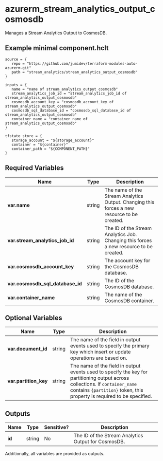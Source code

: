 # azurerm_stream_analytics_output_cosmosdb

Manages a Stream Analytics Output to CosmosDB.

## Example minimal component.hclt

```hcl
source = {
   repo = "https://github.com/jumidev/terraform-modules-auto-azurerm.git" 
   path = "stream_analytics/stream_analytics_output_cosmosdb" 
}

inputs = {
   name = "name of stream_analytics_output_cosmosdb" 
   stream_analytics_job_id = "stream_analytics_job_id of stream_analytics_output_cosmosdb" 
   cosmosdb_account_key = "cosmosdb_account_key of stream_analytics_output_cosmosdb" 
   cosmosdb_sql_database_id = "cosmosdb_sql_database_id of stream_analytics_output_cosmosdb" 
   container_name = "container_name of stream_analytics_output_cosmosdb" 
}

tfstate_store = {
   storage_account = "${storage_account}" 
   container = "${container}" 
   container_path = "${COMPONENT_PATH}" 
}

```

## Required Variables

| Name | Type |  Description |
| ---- | --------- |  ----------- |
| **var.name** | string |  The name of the Stream Analytics Output. Changing this forces a new resource to be created. | 
| **var.stream_analytics_job_id** | string |  The ID of the Stream Analytics Job. Changing this forces a new resource to be created. | 
| **var.cosmosdb_account_key** | string |  The account key for the CosmosDB database. | 
| **var.cosmosdb_sql_database_id** | string |  The ID of the CosmosDB database. | 
| **var.container_name** | string |  The name of the CosmosDB container. | 

## Optional Variables

| Name | Type |  Description |
| ---- | --------- |  ----------- |
| **var.document_id** | string |  The name of the field in output events used to specify the primary key which insert or update operations are based on. | 
| **var.partition_key** | string |  The name of the field in output events used to specify the key for partitioning output across collections. If `container_name` contains `{partition}` token, this property is required to be specified. | 



## Outputs

| Name | Type | Sensitive? | Description |
| ---- | ---- | --------- | --------- |
| **id** | string | No  | The ID of the Stream Analytics Output for CosmosDB. | 

Additionally, all variables are provided as outputs.
